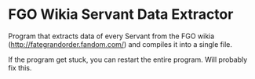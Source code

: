 # FGO Wikia Servant Data Extractor
Program that extracts data of every Servant from the FGO wikia (http://fategrandorder.fandom.com/) and compiles it into a single file.

If the program get stuck, you can restart the entire program. Will probably fix this.                       
